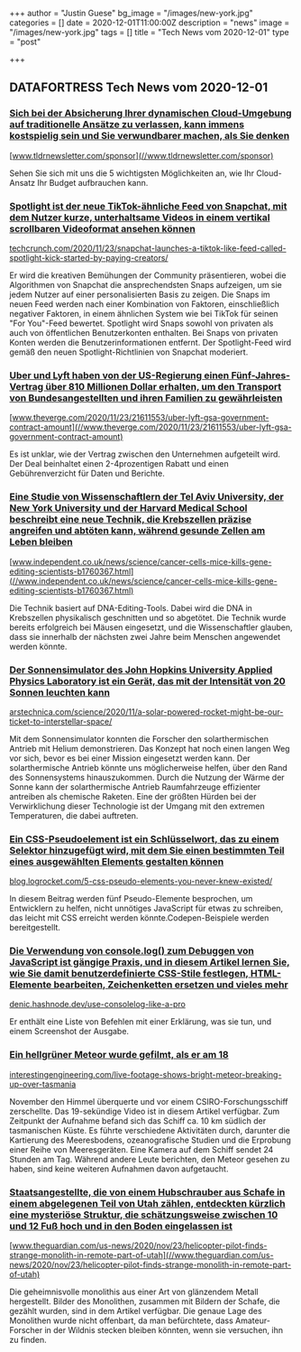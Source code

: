 +++
author = "Justin Guese"
bg_image = "/images/new-york.jpg"
categories = []
date = 2020-12-01T11:00:00Z
description = "news"
image = "/images/new-york.jpg"
tags = []
title = "Tech News vom 2020-12-01"
type = "post"

+++

        
## DATAFORTRESS Tech News vom 2020-12-01



### [Sich bei der Absicherung Ihrer dynamischen Cloud-Umgebung auf traditionelle Ansätze zu verlassen, kann immens kostspielig sein und Sie verwundbarer machen, als Sie denken](//www.tldrnewsletter.com/sponsor)


[www.tldrnewsletter.com/sponsor](//www.tldrnewsletter.com/sponsor)


Sehen Sie sich mit uns die 5 wichtigsten Möglichkeiten an, wie Ihr Cloud-Ansatz Ihr Budget aufbrauchen kann.


### [Spotlight ist der neue TikTok-ähnliche Feed von Snapchat, mit dem Nutzer kurze, unterhaltsame Videos in einem vertikal scrollbaren Videoformat ansehen können](//techcrunch.com/2020/11/23/snapchat-launches-a-tiktok-like-feed-called-spotlight-kick-started-by-paying-creators/)


[techcrunch.com/2020/11/23/snapchat-launches-a-tiktok-like-feed-called-spotlight-kick-started-by-paying-creators/](//techcrunch.com/2020/11/23/snapchat-launches-a-tiktok-like-feed-called-spotlight-kick-started-by-paying-creators/)


Er wird die kreativen Bemühungen der Community präsentieren, wobei die Algorithmen von Snapchat die ansprechendsten Snaps aufzeigen, um sie jedem Nutzer auf einer personalisierten Basis zu zeigen. Die Snaps im neuen Feed werden nach einer Kombination von Faktoren, einschließlich negativer Faktoren, in einem ähnlichen System wie bei TikTok für seinen "For You"-Feed bewertet. Spotlight wird Snaps sowohl von privaten als auch von öffentlichen Benutzerkonten enthalten. Bei Snaps von privaten Konten werden die Benutzerinformationen entfernt. Der Spotlight-Feed wird gemäß den neuen Spotlight-Richtlinien von Snapchat moderiert.


### [Uber und Lyft haben von der US-Regierung einen Fünf-Jahres-Vertrag über 810 Millionen Dollar erhalten, um den Transport von Bundesangestellten und ihren Familien zu gewährleisten](//www.theverge.com/2020/11/23/21611553/uber-lyft-gsa-government-contract-amount)


[www.theverge.com/2020/11/23/21611553/uber-lyft-gsa-government-contract-amount](//www.theverge.com/2020/11/23/21611553/uber-lyft-gsa-government-contract-amount)


Es ist unklar, wie der Vertrag zwischen den Unternehmen aufgeteilt wird. Der Deal beinhaltet einen 2-4prozentigen Rabatt und einen Gebührenverzicht für Daten und Berichte.


### [Eine Studie von Wissenschaftlern der Tel Aviv University, der New York University und der Harvard Medical School beschreibt eine neue Technik, die Krebszellen präzise angreifen und abtöten kann, während gesunde Zellen am Leben bleiben](//www.independent.co.uk/news/science/cancer-cells-mice-kills-gene-editing-scientists-b1760367.html)


[www.independent.co.uk/news/science/cancer-cells-mice-kills-gene-editing-scientists-b1760367.html](//www.independent.co.uk/news/science/cancer-cells-mice-kills-gene-editing-scientists-b1760367.html)


Die Technik basiert auf DNA-Editing-Tools. Dabei wird die DNA in Krebszellen physikalisch geschnitten und so abgetötet. Die Technik wurde bereits erfolgreich bei Mäusen eingesetzt, und die Wissenschaftler glauben, dass sie innerhalb der nächsten zwei Jahre beim Menschen angewendet werden könnte.


### [Der Sonnensimulator des John Hopkins University Applied Physics Laboratory ist ein Gerät, das mit der Intensität von 20 Sonnen leuchten kann](//arstechnica.com/science/2020/11/a-solar-powered-rocket-might-be-our-ticket-to-interstellar-space/)


[arstechnica.com/science/2020/11/a-solar-powered-rocket-might-be-our-ticket-to-interstellar-space/](//arstechnica.com/science/2020/11/a-solar-powered-rocket-might-be-our-ticket-to-interstellar-space/)


Mit dem Sonnensimulator konnten die Forscher den solarthermischen Antrieb mit Helium demonstrieren. Das Konzept hat noch einen langen Weg vor sich, bevor es bei einer Mission eingesetzt werden kann. Der solarthermische Antrieb könnte uns möglicherweise helfen, über den Rand des Sonnensystems hinauszukommen. Durch die Nutzung der Wärme der Sonne kann der solarthermische Antrieb Raumfahrzeuge effizienter antreiben als chemische Raketen. Eine der größten Hürden bei der Verwirklichung dieser Technologie ist der Umgang mit den extremen Temperaturen, die dabei auftreten.


### [Ein CSS-Pseudoelement ist ein Schlüsselwort, das zu einem Selektor hinzugefügt wird, mit dem Sie einen bestimmten Teil eines ausgewählten Elements gestalten können](//blog.logrocket.com/5-css-pseudo-elements-you-never-knew-existed/)


[blog.logrocket.com/5-css-pseudo-elements-you-never-knew-existed/](//blog.logrocket.com/5-css-pseudo-elements-you-never-knew-existed/)


In diesem Beitrag werden fünf Pseudo-Elemente besprochen, um Entwicklern zu helfen, nicht unnötiges JavaScript für etwas zu schreiben, das leicht mit CSS erreicht werden könnte.Codepen-Beispiele werden bereitgestellt.


### [Die Verwendung von console.log() zum Debuggen von JavaScript ist gängige Praxis, und in diesem Artikel lernen Sie, wie Sie damit benutzerdefinierte CSS-Stile festlegen, HTML-Elemente bearbeiten, Zeichenketten ersetzen und vieles mehr](//denic.hashnode.dev/use-consolelog-like-a-pro)


[denic.hashnode.dev/use-consolelog-like-a-pro](//denic.hashnode.dev/use-consolelog-like-a-pro)


Er enthält eine Liste von Befehlen mit einer Erklärung, was sie tun, und einem Screenshot der Ausgabe.


### [Ein hellgrüner Meteor wurde gefilmt, als er am 18](//interestingengineering.com/live-footage-shows-bright-meteor-breaking-up-over-tasmania)


[interestingengineering.com/live-footage-shows-bright-meteor-breaking-up-over-tasmania](//interestingengineering.com/live-footage-shows-bright-meteor-breaking-up-over-tasmania)


November den Himmel überquerte und vor einem CSIRO-Forschungsschiff zerschellte. Das 19-sekündige Video ist in diesem Artikel verfügbar. Zum Zeitpunkt der Aufnahme befand sich das Schiff ca. 10 km südlich der tasmanischen Küste. Es führte verschiedene Aktivitäten durch, darunter die Kartierung des Meeresbodens, ozeanografische Studien und die Erprobung einer Reihe von Meeresgeräten. Eine Kamera auf dem Schiff sendet 24 Stunden am Tag. Während andere Leute berichten, den Meteor gesehen zu haben, sind keine weiteren Aufnahmen davon aufgetaucht.


### [Staatsangestellte, die von einem Hubschrauber aus Schafe in einem abgelegenen Teil von Utah zählen, entdeckten kürzlich eine mysteriöse Struktur, die schätzungsweise zwischen 10 und 12 Fuß hoch und in den Boden eingelassen ist](//www.theguardian.com/us-news/2020/nov/23/helicopter-pilot-finds-strange-monolith-in-remote-part-of-utah)


[www.theguardian.com/us-news/2020/nov/23/helicopter-pilot-finds-strange-monolith-in-remote-part-of-utah](//www.theguardian.com/us-news/2020/nov/23/helicopter-pilot-finds-strange-monolith-in-remote-part-of-utah)


Die geheimnisvolle monolithis aus einer Art von glänzendem Metall hergestellt. Bilder des Monolithen, zusammen mit Bildern der Schafe, die gezählt wurden, sind in dem Artikel verfügbar. Die genaue Lage des Monolithen wurde nicht offenbart, da man befürchtete, dass Amateur-Forscher in der Wildnis stecken bleiben könnten, wenn sie versuchen, ihn zu finden.